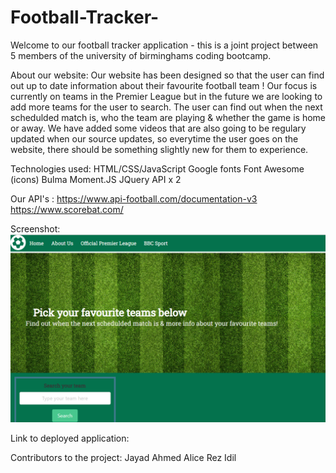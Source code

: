 # Football-Tracker-

Welcome to our football tracker application - this is a joint project between 5 members of the university of birminghams coding bootcamp.

About our website:
Our website has been designed so that the user can find out up to date information about their favourite football team ! Our focus is currently on teams in the Premier League but in the future we are looking to add more teams for the user to search. The user can find out when the next schedulded match is, who the team are playing & whether the game is home or away. We have added some videos that are also going to be regulary updated when our source updates, so everytime the user goes on the website, there should be something slightly new for them to experience.

Technologies used:
HTML/CSS/JavaScript
Google fonts
Font Awesome (icons)
Bulma
Moment.JS
JQuery
API x 2

Our API's :
https://www.api-football.com/documentation-v3
https://www.scorebat.com/

Screenshot: ![Alt text](./assets/screenshot.png "Screenshot of our website")

Link to deployed application:

Contributors to the project:
Jayad
Ahmed
Alice
Rez
Idil
